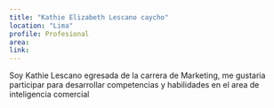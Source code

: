 ```yaml
---
title: "Kathie Elizabeth Lescano caycho"
location: "Lima"
profile: Profesional
area: 
link: 
---
```


Soy Kathie Lescano egresada de la carrera de Marketing, me gustaria participar para desarrollar competencias y habilidades en el area de inteligencia comercial
